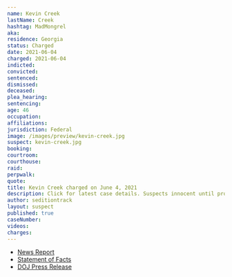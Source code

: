 ```yaml
---
name: Kevin Creek
lastName: Creek
hashtag: MadMongrel
aka:
residence: Georgia
status: Charged
date: 2021-06-04
charged: 2021-06-04
indicted:
convicted:
sentenced:
dismissed:
deceased:
plea_hearing:
sentencing:
age: 46
occupation:
affiliations:
jurisdiction: Federal
image: /images/preview/kevin-creek.jpg
suspect: kevin-creek.jpg
booking:
courtroom:
courthouse:
raid:
perpwalk:
quote:
title: Kevin Creek charged on June 4, 2021
description: Click for latest case details. Suspects innocent until proven guilty.
author: seditiontrack
layout: suspect
published: true
caseNumber:
videos:
charges:
---
```


- [News Report](https://www.msn.com/en-us/news/crime/mckinney-man-linked-to-capitol-riot-using-gps-data-court-document-says/ar-BB1eLRWH)
- [Statement of Facts](https://www.justice.gov/opa/case-multi-defendant/file/1402941/download)
- [DOJ Press Release](https://www.justice.gov/usao-dc/pr/georgia-man-arrested-assault-law-enforcement-during-jan-6-capitol-breach)
